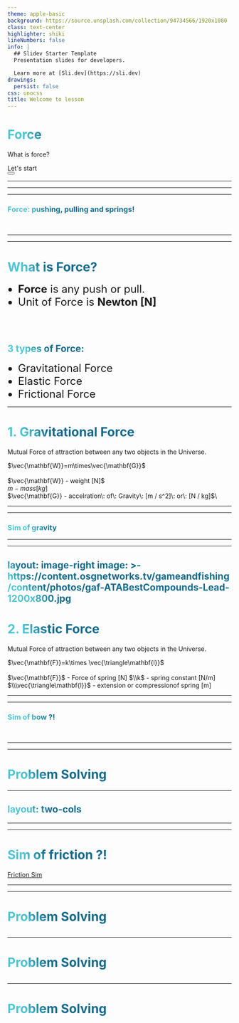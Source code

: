 ```yaml
---
theme: apple-basic
background: https://source.unsplash.com/collection/94734566/1920x1080
class: text-center
highlighter: shiki
lineNumbers: false
info: |
  ## Slidev Starter Template
  Presentation slides for developers.

  Learn more at [Sli.dev](https://sli.dev)
drawings:
  persist: false
css: unocss
title: Welcome to lesson
---
```


# Force

What is force?

<div class="pt-12">
  <span @click="$slidev.nav.next" class="px-2 py-1 rounded cursor-pointer" hover="bg-white bg-opacity-10">
    Let's start <carbon:arrow-right class="inline"/>
  </span>
</div>

<div class="abs-br m-6 flex gap-2">
  <button @click="$slidev.nav.openInEditor()" title="Open in Editor" class="text-xl icon-btn opacity-50 !border-none !hover:text-white">
    <carbon:edit />
  </button>
  <a href="https://github.com/PolyAtomicIon/onai-physics-demo" target="_blank" alt="GitHub"
    class="text-xl icon-btn opacity-50 !border-none !hover:text-white">
    <carbon-logo-github />
  </a>
</div>

<!--
The last comment block of each slide will be treated as slide notes. It will be visible and editable in Presenter Mode along with the slide. [Read more in the docs](https://sli.dev/guide/syntax.html#notes)
-->

---
---
<SimIframe 
  src='https://codepen.io/usefulthink/full/YNrvpY'
  :applyStyle="false"
  height="470px"
/>

---

### Force: pushing, pulling and springs!
<br>
<SimIframe 
  src="https://brm.io/matter-js/demo/#slingshot"
  height="400px"
/>


---
---

# What is Force?


- **Force** is any push or pull.
- Unit of Force is **Newton [N]**

<br>
<br>

## 3 types of Force:
- Gravitational Force
- Elastic Force
- Frictional Force

<!--
You can have `style` tag in markdown to override the style for the current page.
Learn more: https://sli.dev/guide/syntax#embedded-styles
-->

<style>
h1, h2 {
  background-color: #2B90B6;
  background-image: linear-gradient(45deg, #4EC5D4 10%, #146b8c 20%);
  background-size: 100%;
  -webkit-background-clip: text;
  -moz-background-clip: text;
  -webkit-text-fill-color: transparent;
  -moz-text-fill-color: transparent;
}
 ul li {
 	font-size: 24px;
  }
</style>

<!--
Here is another comment.
-->

---

# 1. Gravitational Force

Mutual Force of attraction between any two objects in the Universe.

$\vec{\mathbf{W}}=m\times\vec{\mathbf{G}}$\
<br/>
$\vec{\mathbf{W}} - weight [N]$\
$m - mass [kg]$\
$\vec{\mathbf{G}} - accelration\: of\: Gravity\: [m / s^2]\: or\: [N / kg]$\

<style>
h1, h2, h3 {
  background-color: #2B90B6;
  background-image: linear-gradient(45deg, #4EC5D4 10%, #146b8c 20%);
  background-size: 100%;
  -webkit-background-clip: text;
  -moz-background-clip: text;
  -webkit-text-fill-color: transparent;
  -moz-text-fill-color: transparent;
}
</style>
---
---
### Sim of gravity

<SimIframe 
  src="http://phet.colorado.edu/sims/html/gravity-and-orbits/latest/gravity-and-orbits_en.html"
  :applyStyle="false"
  height="450px"
/>

<style>
h1, h2, h3 {
  background-color: #2B90B6;
  background-image: linear-gradient(45deg, #4EC5D4 10%, #146b8c 20%);
  background-size: 100%;
  -webkit-background-clip: text;
  -moz-background-clip: text;
  -webkit-text-fill-color: transparent;
  -moz-text-fill-color: transparent;
}
</style>

---

<SimIframe 
  src="https://lab.nationalmedals.org/gravity.php"
  height="470px"
  width="100%"
  :applyStyle="false"
/>


---
layout: image-right
image: >-
  https://content.osgnetworks.tv/gameandfishing/content/photos/gaf-ATABestCompounds-Lead-1200x800.jpg
---

# 2. Elastic Force

Mutual Force of attraction between any two objects in the Universe.

$\vec{\mathbf{F}}=k\times \vec{\triangle\mathbf{l}}$\
<br/>
$\vec{\mathbf{F}}$ - Force of spring [N]
$\\k$ - spring constant [N/m]
$\\\vec{\triangle\mathbf{l}}$ - extension or compressionof spring [m]

<style>
h1, h2, h3 {
  background-color: #2B90B6;
  background-image: linear-gradient(45deg, #4EC5D4 10%, #146b8c 20%);
  background-size: 100%;
  -webkit-background-clip: text;
  -moz-background-clip: text;
  -webkit-text-fill-color: transparent;
  -moz-text-fill-color: transparent;
}
</style>
---
---
### Sim of bow ?!
<br>
<SimIframe 
  src="https://games.crazygames.com/en_US/bowman/index.html"
  height="470px"
/>

<style>
h1, h2, h3 {
  background-color: #2B90B6;
  background-image: linear-gradient(45deg, #4EC5D4 10%, #146b8c 20%);
  background-size: 100%;
  -webkit-background-clip: text;
  -moz-background-clip: text;
  -webkit-text-fill-color: transparent;
  -moz-text-fill-color: transparent;
}
</style>


---
---
# Problem Solving
<Problem
  text="John walks down the street and finds out that, what ?!"
  solution="that sims are not working in this presentation"
  imgSrc="https://upload.wikimedia.org/wikipedia/commons/thumb/d/d3/Free_body1.3.svg/220px-Free_body1.3.svg.png"
/>

---
layout: two-cols
---

<template v-slot:default>

# 3. Friction  Force

Always against motion

</template>
<template v-slot:right>

### Sim of friction ?!
<br>
<Youtube id="A9awBW-Gczk" width="420" height="360"/>

</template>


<style>
h1, h2, h3 {
  background-color: #2B90B6;
  background-image: linear-gradient(45deg, #4EC5D4 10%, #146b8c 20%);
  background-size: 100%;
  -webkit-background-clip: text;
  -moz-background-clip: text;
  -webkit-text-fill-color: transparent;
  -moz-text-fill-color: transparent;
}
</style>


---
---
# Sim of friction ?!
<a href="https://ophysics.com/f1.html" target="_blank"> Friction Sim </a>

---
---
# Problem Solving
<Problem
  text="John walks down the street and finds out that, what ?!"
/>
---
---
# Problem Solving
<Problem
  text="John walks down the street and finds out that, what ?!"
  solution="that sims are not working in this presentation"
/>
---
---
# Problem Solving
<Problem
  text="John walks down the street and finds out that, what ?!"
  imgSrc="https://upload.wikimedia.org/wikipedia/commons/thumb/d/d3/Free_body1.3.svg/220px-Free_body1.3.svg.png"
/>